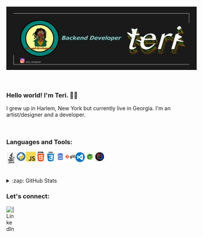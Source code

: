 ![](banner.png)

<br>

### Hello world! I'm Teri. 👋🏿

I grew up in Harlem, New York but currently live in Georgia. I'm an artist/designer and a developer.

<br>

### Languages and Tools:

<img align="left" alt="Java" width="26px" src="images/java.png" />
<img align="left" alt="Python" width="26px" src="images/python.png" />
<img align="left" alt="JavaScript" width="26px" src="images/js.png" />
<img align="left" alt="HTML5" width="26px" src="images/html.png" />
<img align="left" alt="CSS3" width="26px" src="images/css.png" />
<img align="left" alt="SQL" width="26px" src="images/sql.png" />
<img align="left" alt="Git" width="26px" src="images/git.png" />
<img align="left" alt="Visual Studio Code" width="26px" src="images/vscode.png" />
<img align="left" alt="Spring" width="26px" src="images/spring.png" />
<img align="left" alt="Intelliji" width="26px" src="images/intelliji.png" />

<br>
<br>

<!-- ### Projects
## BlogPost Project
<p>A blogpost CRUD application with persistent data.</p>
<p><b>JAVA, HTML/CSS, THYMELEAF, H2 DATABASE</b></p>
<img align="center" alt="blog project" src="projects/blog.png" alt=""/>
<p><a class="project-link" target="_blank" href="https://github.com/artreimagined/techtalentblog.git">View Code</a></p> -->
       
            
<br>
<br>

<details>
<summary>:zap: GitHub Stats</summary>
<img src="https://github-readme-stats.vercel.app/api?username=artreimagined"/>
</details>

### Let's connect:

<a href="https://www.linkedin.com/in/teri-davis-a225b198"/>
  <img align="left" alt=" | LinkedIn" width="22px" src="https://cdn.jsdelivr.net/npm/simple-icons@v3/icons/linkedin.svg" />
</a>


<br />
<br />
